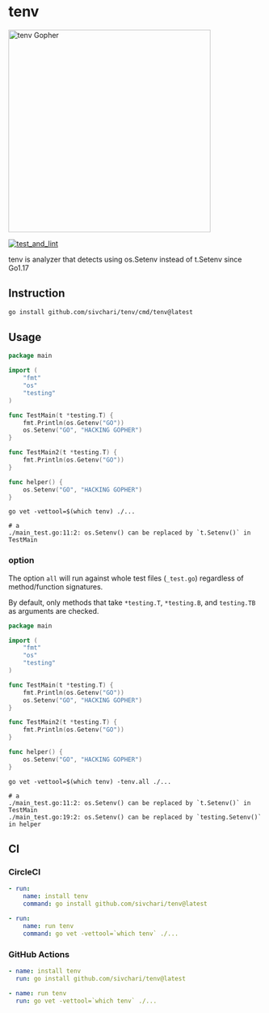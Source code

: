 # tenv

<img title="Gopher" alt="tenv Gopher" src="./tenv.png" width="400">


[![test_and_lint](https://github.com/sivchari/tenv/actions/workflows/workflows.yml/badge.svg?branch=main)](https://github.com/sivchari/tenv/actions/workflows/workflows.yml)

tenv is analyzer that detects using os.Setenv instead of t.Setenv since Go1.17

## Instruction

```sh
go install github.com/sivchari/tenv/cmd/tenv@latest
```

## Usage

```go
package main

import (
	"fmt"
	"os"
	"testing"
)

func TestMain(t *testing.T) {
	fmt.Println(os.Getenv("GO"))
	os.Setenv("GO", "HACKING GOPHER")
}

func TestMain2(t *testing.T) {
	fmt.Println(os.Getenv("GO"))
}

func helper() {
	os.Setenv("GO", "HACKING GOPHER")
}
```

```console
go vet -vettool=$(which tenv) ./...

# a
./main_test.go:11:2: os.Setenv() can be replaced by `t.Setenv()` in TestMain
```

### option

The option `all` will run against whole test files (`_test.go`) regardless of method/function signatures.  

By default, only methods that take `*testing.T`, `*testing.B`, and `testing.TB` as arguments are checked.

```go
package main

import (
	"fmt"
	"os"
	"testing"
)

func TestMain(t *testing.T) {
	fmt.Println(os.Getenv("GO"))
	os.Setenv("GO", "HACKING GOPHER")
}

func TestMain2(t *testing.T) {
	fmt.Println(os.Getenv("GO"))
}

func helper() {
	os.Setenv("GO", "HACKING GOPHER")
}
```

```console
go vet -vettool=$(which tenv) -tenv.all ./...

# a
./main_test.go:11:2: os.Setenv() can be replaced by `t.Setenv()` in TestMain
./main_test.go:19:2: os.Setenv() can be replaced by `testing.Setenv()` in helper
```

## CI

### CircleCI

```yaml
- run:
    name: install tenv
    command: go install github.com/sivchari/tenv@latest

- run:
    name: run tenv
    command: go vet -vettool=`which tenv` ./...
```

### GitHub Actions

```yaml
- name: install tenv
  run: go install github.com/sivchari/tenv@latest

- name: run tenv
  run: go vet -vettool=`which tenv` ./...
```
